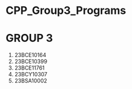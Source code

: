 # CPP_Group3_Programs
<H1> GROUP 3 </H1>
<OL>
  <LI>23BCE10164</LI>
  <LI>23BCE10399</LI>
  <LI>23BCE11761</LI>
  <LI>23BCY10307</LI>
  <LI>23BSA10002</LI>
</OL>
